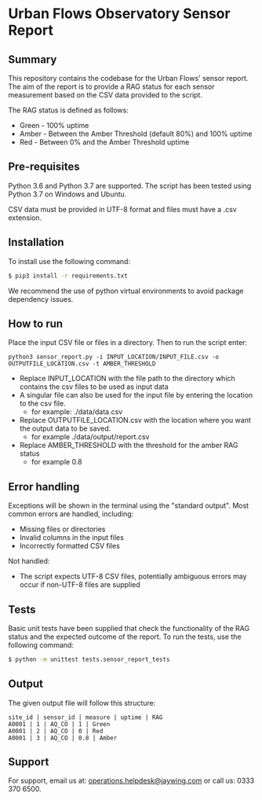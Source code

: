 # Urban Flows Observatory Sensor Report

## Summary
This repository contains the codebase for the Urban Flows' sensor report. The aim of the report is to provide a RAG status for each sensor measurement based on the CSV data provided to the script.

The RAG status is defined as follows:

*  Green - 100% uptime
*  Amber - Between the Amber Threshold (default 80%) and 100% uptime
*  Red - Between 0% and the Amber Threshold uptime

## Pre-requisites
Python 3.6 and Python 3.7 are supported. The script has been tested using Python 3.7 on Windows and Ubuntu.

CSV data must be provided in UTF-8 format and files must have a .csv extension.

## Installation
To install use the following command:
```bash
$ pip3 install -r requirements.txt
```

We recommend the use of python virtual environments to avoid package dependency issues.

## How to run ##
Place the input CSV file or files in a directory. Then to run the script enter:

```python3 sensor_report.py -i INPUT_LOCATION/INPUT_FILE.csv -o OUTPUTFILE_LOCATION.csv -t AMBER_THRESHOLD```

*  Replace INPUT_LOCATION with the file path to the directory which contains the csv files to be used as input data
* A singular file can also be used for the input file by entering the location to the csv file.
    * for example: ./data/data.csv
* Replace OUTPUTFILE_LOCATION.csv with the location where you want the output data to be saved.
    * for example ./data/output/report.csv
* Replace AMBER_THRESHOLD with the threshold for the amber RAG status
    * for example 0.8
    
## Error handling
Exceptions will be shown in the terminal using the "standard output". Most common errors are handled, including:

*  Missing files or directories
*  Invalid columns in the input files
*  Incorrectly formatted CSV files

Not handled:

*  The script expects UTF-8 CSV files, potentially ambiguous errors may occur if non-UTF-8 files are supplied

## Tests
Basic unit tests have been supplied that check the functionality of the RAG status and the expected outcome of the report. To run the tests, use the following command:

```bash
$ python -m unittest tests.sensor_report_tests
```

## Output ##

The given output file will follow this structure:

```
site_id | sensor_id | measure | uptime | RAG
A0001 |	1 | AQ_CO | 1 | Green
A0001 | 2 | AQ_CO | 0 | Red
A0001 | 3 | AQ_CO | 0.8 | Amber
```

## Support
For support, email us at: operations.helpdesk@jaywing.com or call us: 0333 370 6500.